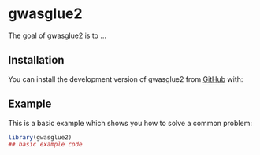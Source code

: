
# gwasglue2

<!-- badges: start -->
<!-- badges: end -->

The goal of gwasglue2 is to ...

## Installation

You can install the development version of gwasglue2 from [GitHub](https://github.com/) with:
<!---
``` r
# install.packages("devtools")
devtools::install_github("MRCIEU/gwasglue2")

```-->

## Example

This is a basic example which shows you how to solve a common problem:

``` r
library(gwasglue2)
## basic example code
```

